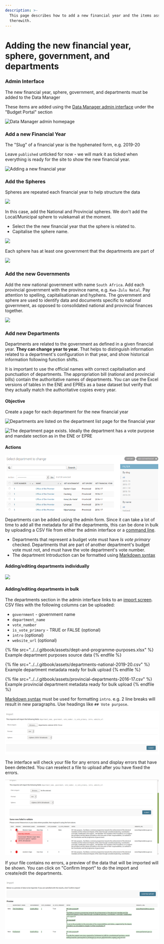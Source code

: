 ```yaml
---
description: >-
  This page describes how to add a new financial year and the items associated
  therewith.
---
```


# Adding the new financial year, sphere, government, and departments

### Admin Interface

The new financial year, sphere, government, and departments must be added to the Data Manager

These items are added using the [Data Manager admin interface](https://datamanager.vulekamali.gov.za/admin/) under the "Budget Portal" section

![Data Manager admin homepage](../../.gitbook/assets/vulekamali-admin-new-year.png)

### Add a new Financial Year

The "Slug" of a financial year is the hyphenated form, e.g. 2019-20

Leave `published` unticked for now - we will mark it as ticked when everything is ready for the site to show the new financial year.

![Adding a new financial year](../../.gitbook/assets/vulekamali-admin-new-year-form.png)

### Add the Spheres

Spheres are repeated each financial year to help structure the data

![](../../.gitbook/assets/vulekamali-admin-spheres.png)

In this case, add the National and Provincial spheres. We don't add the Local/Municipal sphere to vulekamali at the moment.

* Select the the new financial year that the sphere is related to.
* Capitalise the sphere name.

![](../../.gitbook/assets/vulekamali-admin-new-sphere-form.png)

Each sphere has at least one government that the departments are part of

![](../../.gitbook/assets/vulekamali-admin-governments.png)

### Add the new Governments

Add the new national government with name `South Africa`. Add each provincial government with the province name, e.g. `Kwa-Zulu Natal`. Pay attention to spelling, capitalisationan and hyphens. The government and sphere are used to identify data and documents specific to national government, as opposed to consolidated national and provincial finances together.

![](../../.gitbook/assets/vulekamali-admin-government-form.png)

### Add new Departments

Departments are related to the government as defined in a given financial year. **They can change year to year.** That helps to distinguish information related to a department's configuration in that year, and show historical information following function shifts.

It is important to use the official names with correct capitalisation and punctuation of departments. The appropriation bill (national and provincial bills) contain the authoritative names of departments. You can use the Excel versions of tables in the ENE and EPREs as a base dataset but verify that they actually match the authoritative copies every year.

#### Objective

Create a page for each department for the new financial year

![Departments are listed on the department list page for the financial year](../../.gitbook/assets/screenshot\_2021-06-17\_10-09-16.png)

![The department page exists. Ideally the department has a vote purpose and mandate section as in the ENE or EPRE](../../.gitbook/assets/screenshot\_2021-06-17\_10-10-07.png)



#### Actions

![](../../.gitbook/assets/screenshot-at-2019-05-16-09-47-44.png)

Departments can be added using the admin form. Since it can take a lot of time to add all the metadata for all the departments, this can be done in bulk by uploading a CSV file from either the admin interface or a [command line](https://github.com/vulekamali/datamanager#loading-departments-in-bulk).

* Departments that represent a budget vote must have _Is vote primary_ checked. Departments that are part of another department's budget vote must not, and must have the vote department's vote number.
* The department Introduction can be formatted using [Markdown syntax](https://daringfireball.net/projects/markdown/syntax)

#### Adding/editing departments individually

![](../../.gitbook/assets/vulekamali-admin-department-form.png)

#### Adding/editing departments in bulk

The departments section in the admin interface links to an [import screen](https://datamanager.vulekamali.gov.za/admin/budgetportal/department/import/). CSV files with the following columns can be uploaded:

* `government` - government name
* `department_name`
* `vote_number`
* `is_vote_primary` - TRUE or FALSE (optional)
* `intro` (optional)
* `website_url` (optional)

{% file src="../../.gitbook/assets/dept-and-programme-purposes.xlsx" %}
Example department purposes source data
{% endfile %}

{% file src="../../.gitbook/assets/departments-national-2019-20.csv" %}
Example department metadata ready for bulk upload
{% endfile %}

{% file src="../../.gitbook/assets/provincial-departments-2016-17.csv" %}
Example provincial department metadata ready for bulk upload
{% endfile %}

[Markdown syntax](https://daringfireball.net/projects/markdown/syntax#header) must be used for formatting `intro`. e.g. 2 line breaks will result in new paragraphs. Use headings like `## Vote purpose`.

![](../../.gitbook/assets/screenshot-at-2019-05-16-09-31-09.png)

The interface will check your file for any errors and display errors that have been detected. You can reselect a file to upload after you have fixed the errors. &#x20;

![](../../.gitbook/assets/screenshot-at-2019-05-16-00-48-15.png)

If your file contains no errors, a preview of the data that will be imported will be shown. You can click on "Confirm Import" to do the import and create/edit the departments.

![](../../.gitbook/assets/screenshot-at-2019-05-16-09-31-27.png)
